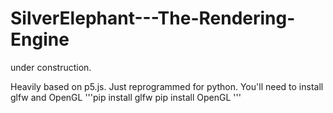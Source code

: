 # SilverElephant---The-Rendering-Engine
under construction.

Heavily based on p5.js. Just reprogrammed for python. You'll need to install glfw and OpenGL
'''pip install glfw
   pip install OpenGL
'''
